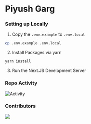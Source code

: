 # Piyush Garg

### Setting up Locally

1. Copy the `.env.example` to `.env.local`

```bash
cp .env.example .env.local
```

2. Install Packages via yarn

```bash
yarn install
```

3. Run the Next.JS Development Server


### Repo Activity

![Activity](https://repobeats.axiom.co/api/embed/53ac5d73666adb61764d0945fa9df15ccdc336ea.svg "Repobeats analytics image")

### Contributors
<a href="https://github.com/piyushgarg-dev/piyushgargdev-nextjs/graphs/contributors">
  <img src="https://contrib.rocks/image?repo=piyushgarg-dev/piyushgargdev-nextjs" />
</a>
